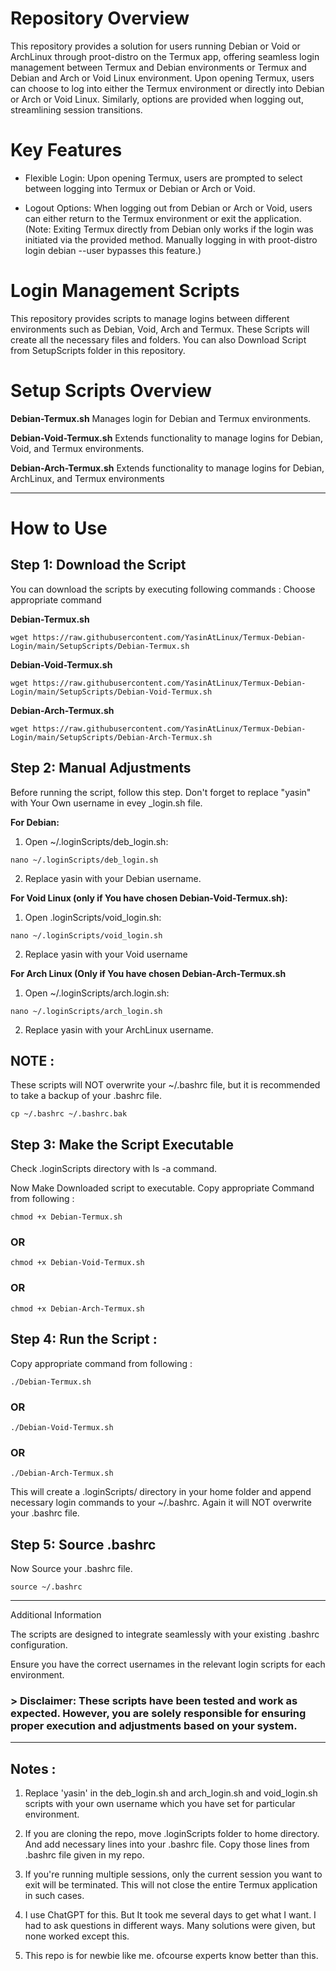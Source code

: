 # Repository Overview

This repository provides a solution for users running Debian or Void or ArchLinux through proot-distro on the Termux app, offering seamless login management between Termux and Debian environments or Termux and Debian and Arch or Void Linux environment. Upon opening Termux, users can choose to log into either the Termux environment or directly into Debian or Arch or Void Linux. Similarly, options are provided when logging out, streamlining session transitions.

# Key Features

- Flexible Login: Upon opening Termux, users are prompted to select between logging into Termux or Debian or Arch or Void. 

- Logout Options: When logging out from Debian or Arch or Void, users can either return to the Termux environment or exit the application. (Note: Exiting Termux directly from Debian only works if the login was initiated via the provided method. Manually logging in with proot-distro login debian --user <your-username> bypasses this feature.)

# Login Management Scripts

This repository provides scripts to manage logins between different environments such as Debian, Void, Arch and Termux. These Scripts will create all the necessary files and folders. You can also Download Script from SetupScripts folder in this repository.

# Setup Scripts Overview

**Debian-Termux.sh**
Manages login for Debian and Termux environments.

**Debian-Void-Termux.sh**
Extends functionality to manage logins for Debian, Void, and Termux environments. 

**Debian-Arch-Termux.sh**
Extends functionality to manage logins for Debian,
 ArchLinux, and Termux environments

---

# How to Use

## Step 1: Download the Script

You can download the scripts by executing following commands :
Choose appropriate command

**Debian-Termux.sh**

```
wget https://raw.githubusercontent.com/YasinAtLinux/Termux-Debian-Login/main/SetupScripts/Debian-Termux.sh
```

**Debian-Void-Termux.sh**

```
wget https://raw.githubusercontent.com/YasinAtLinux/Termux-Debian-Login/main/SetupScripts/Debian-Void-Termux.sh
```

**Debian-Arch-Termux.sh**

```
wget https://raw.githubusercontent.com/YasinAtLinux/Termux-Debian-Login/main/SetupScripts/Debian-Arch-Termux.sh
```
## Step 2: Manual Adjustments                                                                       
Before running the script, follow this step. 
Don't forget to replace "yasin" with Your Own username in evey _login.sh file. 

**For Debian:**

1. Open ~/.loginScripts/deb_login.sh:

```
nano ~/.loginScripts/deb_login.sh
```                                               
2. Replace yasin with your Debian username.     

**For Void Linux (only if You have chosen Debian-Void-Termux.sh):**

1. Open .loginScripts/void_login.sh:

```
nano ~/.loginScripts/void_login.sh
```
2. Replace yasin with your Void username

**For Arch Linux (Only if You have chosen Debian-Arch-Termux.sh**
1. Open ~/.loginScripts/arch.login.sh:

```
nano ~/.loginScripts/arch_login.sh
```
                                                 
2. Replace yasin  with your ArchLinux username.

## NOTE : 
These scripts will NOT overwrite your ~/.bashrc file, but it is recommended to take a backup of your .bashrc file.

```
cp ~/.bashrc ~/.bashrc.bak
```

## Step 3: Make the Script Executable
Check .loginScripts directory with ls -a command.

Now Make Downloaded script to executable. Copy appropriate Command from following :

```
chmod +x Debian-Termux.sh
```
### OR

```
chmod +x Debian-Void-Termux.sh
```
### OR

```
chmod +x Debian-Arch-Termux.sh
```

## Step 4: Run the Script :
Copy appropriate command from following :

```
./Debian-Termux.sh
```
### OR

```
./Debian-Void-Termux.sh
```
### OR

```
./Debian-Arch-Termux.sh
```

This will create a .loginScripts/ directory in your home folder and append necessary login commands to your ~/.bashrc. Again it will NOT overwrite your .bashrc file.

## Step 5: Source .bashrc
Now Source your .bashrc file.

```
source ~/.bashrc
```

---

Additional Information

The scripts are designed to integrate seamlessly with your existing .bashrc configuration.

Ensure you have the correct usernames in the relevant login scripts for each environment.


### > Disclaimer: These scripts have been tested and work as expected. However, you are solely responsible for ensuring proper execution and adjustments based on your system.

___

## Notes :

1. Replace 'yasin' in the deb_login.sh and arch_login.sh and void_login.sh scripts with your own username which you have set for particular environment.

2. If you are cloning the repo, move .loginScripts folder to home directory. And add necessary lines into your .bashrc file. Copy those lines from .bashrc file given in my repo.

3. If you're running multiple sessions, only the current session you want to exit will be terminated. This will not close the entire Termux application in such cases.

4. I use ChatGPT for this. But It took me several days to get what I want. I had to ask questions in different ways. Many solutions were given, but none worked except this.

5. This repo is for newbie like me. ofcourse experts know better than this.
